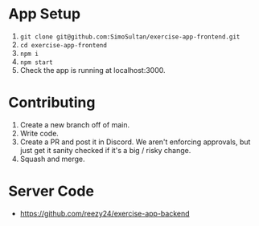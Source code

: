 # App Setup
1. `git clone git@github.com:SimoSultan/exercise-app-frontend.git`
2. `cd exercise-app-frontend`
3. `npm i`
4. `npm start`
5. Check the app is running at localhost:3000.

# Contributing

1. Create a new branch off of main.
2. Write code.
3. Create a PR and post it in Discord. We aren't enforcing approvals, but just get it sanity checked if it's a big / risky change.
4. Squash and merge.

# Server Code
- https://github.com/reezy24/exercise-app-backend
